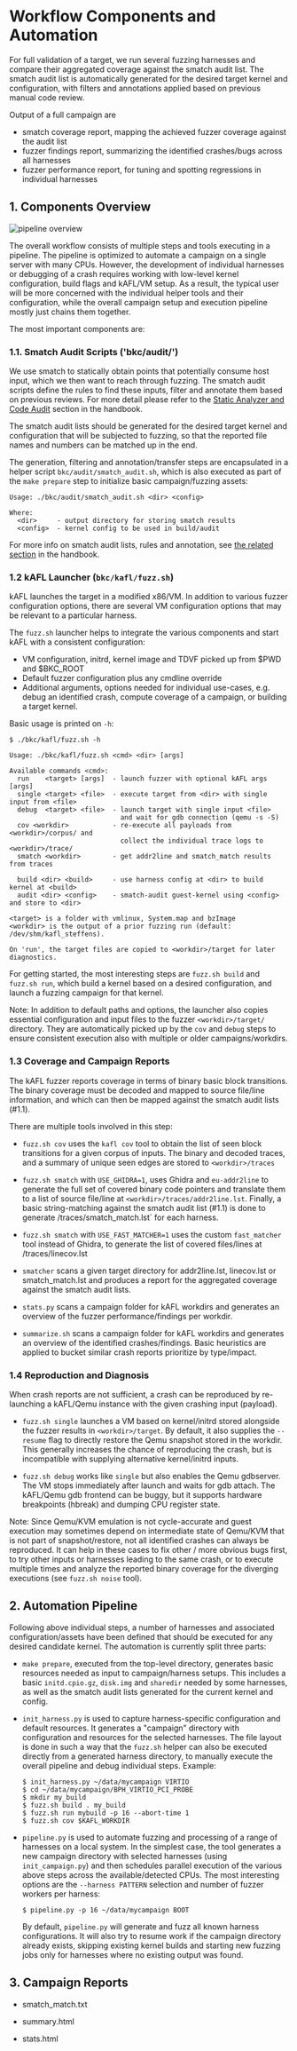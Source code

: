 # Workflow Components and Automation

For full validation of a target, we run several fuzzing harnesses and compare
their aggregated coverage against the smatch audit list. The smatch audit list
is automatically generated for the desired target kernel and configuration,
with filters and annotations applied based on previous manual code review.

Output of a full campaign are
- smatch coverage report, mapping the achieved fuzzer coverage against the audit list
- fuzzer findings report, summarizing the identified crashes/bugs across all harnesses
- fuzzer performance report, for tuning and spotting regressions in individual harnesses

## 1. Components Overview

![pipeline overview](pipeline-overview.png)

The overall workflow consists of multiple steps and tools executing in
a pipeline. The pipeline is optimized to automate a campaign on a single server
with many CPUs. However, the development of individual harnesses or debugging
of a crash requires working with low-level kernel configuration, build flags and
kAFL/VM setup. As a result, the typical user will be more concerned with the
individual helper tools and their configuration, while the overall campaign setup and
execution pipeline mostly just chains them together.

The most important components are:

### 1.1. Smatch Audit Scripts ('bkc/audit/')

We use smatch to statically obtain points that potentially consume host input,
which we then want to reach through fuzzing. The smatch audit scripts define
the rules to find these inputs, filter and annotate them based on previous
reviews. For more detail please refer to the
[Static Analyzer and Code Audit](https://intel.github.io/ccc-linux-guest-hardening-docs/tdx-guest-hardening.html#static-analyzer-and-code-audit)
section in the handbook.


The smatch audit lists should be generated for the desired target kernel and
configuration that will be subjected to fuzzing, so that the reported file names
and numbers can be matched up in the end.

The generation, filtering and annotation/transfer steps are encapsulated in
a helper script `bkc/audit/smatch_audit.sh`, which is also executed as part of
the `make prepare` step to initialize basic campaign/fuzzing assets:

  ```
  Usage: ./bkc/audit/smatch_audit.sh <dir> <config>
  
  Where:
    <dir>     - output directory for storing smatch results
    <config>  - kernel config to be used in build/audit
  ```

For more info on smatch audit lists, rules and annotation, see
[the related section](https://intel.github.io/ccc-linux-guest-hardening-docs/tdx-guest-hardening.html#applying-code-audit-results-to-different-kernel-trees)
in the handbook.

### 1.2 kAFL Launcher (`bkc/kafl/fuzz.sh`)

kAFL launches the target in a modified x86/VM. In addition to various fuzzer
configuration options, there are several VM configuration options that may be
relevant to a particular harness.

The `fuzz.sh` launcher helps to integrate the various components and start kAFL
with a consistent configuration:

- VM configuration, initrd, kernel image and TDVF picked up from $PWD and $BKC\_ROOT
- Default fuzzer configuration plus any cmdline override
- Additional arguments, options needed for individual use-cases, e.g. debug
  an identified crash, compute coverage of a campaign, or building a target kernel.

Basic usage is printed on `-h`:

  ```
  $ ./bkc/kafl/fuzz.sh -h
  
  Usage: ./bkc/kafl/fuzz.sh <cmd> <dir> [args]
  
  Available commands <cmd>:
    run    <target> [args]  - launch fuzzer with optional kAFL args [args]
    single <target> <file>  - execute target from <dir> with single input from <file>
    debug  <target> <file>  - launch target with single input <file>
                              and wait for gdb connection (qemu -s -S)
    cov <workdir>           - re-execute all payloads from <workdir>/corpus/ and
                              collect the individual trace logs to <workdir>/trace/
    smatch <workdir>        - get addr2line and smatch_match results from traces
  
    build <dir> <build>     - use harness config at <dir> to build kernel at <build>
    audit <dir> <config>    - smatch-audit guest-kernel using <config> and store to <dir>
  
  <target> is a folder with vmlinux, System.map and bzImage
  <workdir> is the output of a prior fuzzing run (default: /dev/shm/kafl_steffens).
  
  On 'run', the target files are copied to <workdir>/target for later diagnostics.
  ```

For getting started, the most interesting steps are `fuzz.sh build` and `fuzz.sh
run`, which build a kernel based on a desired configuration, and launch
a fuzzing campaign for that kernel.

Note: In addition to default paths and options, the launcher also copies essential
configuration and input files to the fuzzer `<workdir>/target/` directory. They
are automatically picked up by the `cov` and `debug` steps to ensure consistent
execution also with multiple or older campaigns/workdirs.

### 1.3 Coverage and Campaign Reports

The kAFL fuzzer reports coverage in terms of binary basic block transitions. The
binary coverage must be decoded and mapped to source file/line information, and
which can then be mapped against the smatch audit lists (#1.1).

There are multiple tools involved in this step:

- `fuzz.sh cov` uses the `kafl cov` tool to obtain the list of seen block
  transitions for a given corpus of inputs. The binary and decoded traces, and
  a summary of unique seen edges are stored to `<workdir>/traces`

- `fuzz.sh smatch` with `USE_GHIDRA=1`, uses Ghidra and `eu-addr2line` to
  generate the full set of covered binary code pointers and translate them to
  a list of source file/line at `<workdir>/traces/addr2line.lst`. Finally, a basic
  string-matching against the smatch audit list (#1.1) is done to generate
  <workdir>/traces/smatch_match.lst` for each harness.

- `fuzz.sh smatch` with `USE_FAST_MATCHER=1` uses the custom `fast_matcher`
  tool instead of Ghidra, to generate the list of covered files/lines at <workdir>/traces/linecov.lst

- `smatcher` scans a given target directory for addr2line.lst, linecov.lst or
  smatch_match.lst and produces a report for the aggregated coverage against the
  smatch audit lists.

- `stats.py` scans a campaign folder for kAFL workdirs and generates an
  overview of the fuzzer performance/findings per workdir.

- `summarize.sh` scans a campaign folder for kAFL workdirs and generates an
  overview of the identified crashes/findings. Basic heuristics are applied to
  bucket similar crash reports prioritize by type/impact.

### 1.4 Reproduction and Diagnosis

When crash reports are not sufficient, a crash can be reproduced by re-launching
a kAFL/Qemu instance with the given crashing input (payload).

- `fuzz.sh single` launches a VM based on kernel/initrd stored alongside the
  fuzzer results in `<workdir>/target`. By default, it also supplies the
   `--resume` flag to directly restore the Qemu snapshot stored in the workdir.
  This generally increases the chance of reproducing the crash, but is
  incompatible with supplying alternative kernel/initrd inputs.

- `fuzz.sh debug` works like `single` but also enables the Qemu gdbserver. The
  VM stops immediately after launch and waits for gdb attach. The kAFL/Qemu
  gdb frontend can be buggy, but it supports hardware breakpoints (hbreak) and
  dumping CPU register state.


Note: Since Qemu/KVM emulation is not cycle-accurate and guest execution may
sometimes depend on intermediate state of Qemu/KVM that is not part of
snapshot/restore, not all identified crashes can always be reproduced. It can
help in these cases to fix other / more obvious bugs first, to try other inputs
or harnesses leading to the same crash, or to execute multiple times and analyze
the reported binary coverage for the diverging executions (see `fuzz.sh noise` tool).

## 2. Automation Pipeline

Following above individual steps, a number of harnesses and associated
configuration/assets have been defined that should be executed for any desired
candidate kernel. The automation is currently split three parts:

- `make prepare`, executed from the top-level directory, generates basic
  resources needed as input to campaign/harness setups. This includes a
  basic `initd.cpio.gz`, `disk.img` and `sharedir` needed by some harnesses,
  as well as the smatch audit lists generated for the current kernel and config.

- `init_harness.py` is used to capture harness-specific configuration and
  default resources. It generates a "campaign" directory with configuration and resources
  for the selected harnesses. The file layout is done in such a way that the `fuzz.sh`
  helper can also be executed directly from a generated harness directory, to
  manually execute the overall pipeline and debug individual steps. Example:

  ```
  $ init_harness.py ~/data/mycampaign VIRTIO
  $ cd ~/data/mycampaign/BPH_VIRTIO_PCI_PROBE
  $ mkdir my_build
  $ fuzz.sh build . my_build
  $ fuzz.sh run mybuild -p 16 --abort-time 1
  $ fuzz.sh cov $KAFL_WORKDIR
  ```

- `pipeline.py` is used to automate fuzzing and processing of a range of
  harnesses on a local system. In the simplest case, the tool generates a
  new campaign directory with selected harnesses (using `init_campaign.py`)
  and then schedules parallel execution of the various above steps across the
  available/detected CPUs. The most interesting options are the
  `--harness PATTERN` selection and number of fuzzer workers per harness:

  ```
  $ pipeline.py -p 16 ~/data/mycampaign BOOT
  ```

  By default, `pipeline.py` will generate and fuzz all known harness
  configurations. It will also try to resume work if the campaign directory
  already exists, skipping existing kernel builds and starting new fuzzing jobs
  only for harnesses where no existing <workdir> output was found.


## 3. Campaign Reports

- smatch_match.txt

- summary.html

- stats.html
